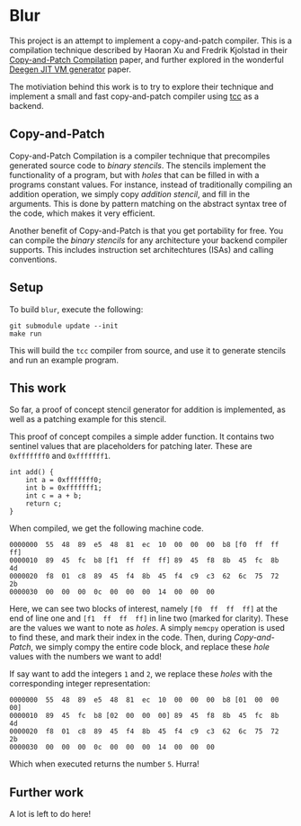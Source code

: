 # Blur
This project is an attempt to implement a copy-and-patch compiler. 
This is a compilation technique described by Haoran Xu and Fredrik Kjolstad in their [Copy-and-Patch Compilation](https://arxiv.org/abs/2011.13127) paper, 
and further explored in the wonderful [Deegen JIT VM generator](https://arxiv.org/abs/2411.11469) paper.

The motiviation behind this work is to try to explore their technique and implement a small and fast copy-and-patch compiler using [tcc](https://bellard.org/tcc/) as a backend.

## Copy-and-Patch
Copy-and-Patch Compilation is a compiler technique that precompiles generated source code to *binary stencils*. The stencils implement the functionality of a program,
but with *holes* that can be filled in with a programs constant values. 
For instance, instead of traditionally compiling an addition operation, we simply copy *addition stencil*, and fill in the arguments.
This is done by pattern matching on the abstract syntax tree of the code, which makes it very efficient.

Another benefit of Copy-and-Patch is that you get portability for free. You can compile the *binary stencils* for any architecture your backend compiler supports. 
This includes instruction set architechtures (ISAs) and calling conventions. 

## Setup
To build `blur`, execute the following:
```
git submodule update --init
make run
```
This will build the `tcc` compiler from source, and use it to generate stencils and run an example program.


## This work
So far, a proof of concept stencil generator for addition is implemented, as well as a patching example for this stencil. 

This proof of concept compiles a simple adder function. It contains two sentinel values that are placeholders for patching later. These are `0xfffffff0` and `0xfffffff1`.
```
int add() {
    int a = 0xfffffff0;
    int b = 0xfffffff1;
    int c = a + b;
    return c;
}
```
When compiled, we get the following machine code.
```
0000000  55  48  89  e5  48  81  ec  10  00  00  00  b8 [f0  ff  ff  ff]
0000010  89  45  fc  b8 [f1  ff  ff  ff] 89  45  f8  8b  45  fc  8b  4d
0000020  f8  01  c8  89  45  f4  8b  45  f4  c9  c3  62  6c  75  72  2b
0000030  00  00  00  0c  00  00  00  14  00  00  00
```
Here, we can see two blocks of interest, namely `[f0  ff  ff  ff]` at the end of line one and `[f1  ff  ff  ff]` in line two (marked for clarity). 
These are the values we want to note as *holes*. A simply `memcpy` operation is used to find these, and mark their index in the code.
Then, during *Copy-and-Patch*, we simply compy the entire code block, and replace these *hole* values with the numbers we want to add!


If say want to add the integers `1` and `2`, we replace these *holes* with the corresponding integer representation:
```
0000000  55  48  89  e5  48  81  ec  10  00  00  00  b8 [01  00  00  00]
0000010  89  45  fc  b8 [02  00  00  00] 89  45  f8  8b  45  fc  8b  4d
0000020  f8  01  c8  89  45  f4  8b  45  f4  c9  c3  62  6c  75  72  2b
0000030  00  00  00  0c  00  00  00  14  00  00  00
```

Which when executed returns the number `5`. Hurra!

## Further work
A lot is left to do here!
